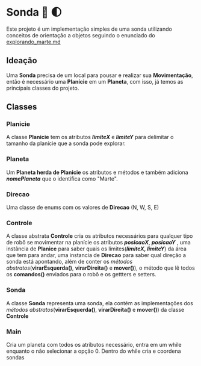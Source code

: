 

# Sonda :movie_camera: :first_quarter_moon:
Este projeto é um implementação simples de uma sonda utilizando conceitos de orientação a objetos seguindo o enunciado do [explorando_marte.md](https://gist.github.com/elo7-developer/1a40c96a5d062b69f02c)
## Ideação
Uma **Sonda** precisa de um local para pousar e realizar sua **Movimentação**, então é necessário uma **Planície** em um **Planeta**, com isso,  já temos as principais classes do projeto.

## Classes
### Planicie
A classe **Planicie** tem os atributos ***limiteX*** e ***limiteY*** para delimitar o tamanho da planície que a sonda pode explorar.
###  Planeta
Um **Planeta herda de Planicie** os atributos e métodos e também adiciona ***nomePlaneta*** que o identifica como "Marte".
### Direcao
Uma classe de enums com os valores de **Direcao** (N, W, S, E)

### Controle
A classe abstrata **Controle** cria os atributos necessários para qualquer tipo de robô se movimentar na planície os atributos ***posicaoX***, ***posicaoY*** , uma instância de **Planice** para saber quais os limites(***limiteX, limiteY***) da área que tem para andar,  uma instancia de **Direcao** para saber qual direção a sonda está apontando, além de conter os *métodos abstratos*(**virarEsquerda()**, **virarDireita()** e **mover()**), o método que lê todos os **comandos()** enviados para o robô e os gettters e setters.
### Sonda
A classe **Sonda** representa uma sonda,  ela contém as implementações dos *métodos abstratos*(**virarEsquerda()**, **virarDireita()** e **mover()**) da classe **Controle**

### Main
Cria um planeta com todos os atributos necessário, entra em um while enquanto o não selecionar a opção 0. Dentro do while cria e coordena sondas

